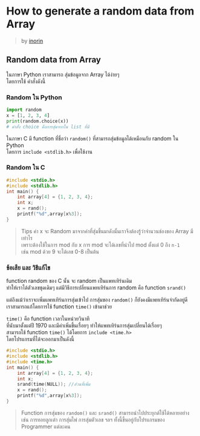 # How to generate a random data from Array #
> by [inorin](https://github.com/inorinchan)

## Random data from Array ##
ในภาษา Python เราสามารถ สุ่มข้อมูลจาก Array ได้ง่ายๆ<br/>
โดยการใช้ คำสั่งดังนี้<br/>
### Random ใน Python ###
```python
import random
x = [1, 2, 3, 4]
print(random.choice(x))
# คำสั่ง choice คือการสุ่มจากใน list ที่มี
```
ในภาษา C มี function ที่ชื่อว่า `random()` ที่สามารถสุ่มข้อมูลได้เหมือนกับ random ใน Python <br/>
โดยการ `include <stdlib.h>` เพื่อใช้งาน <br/>

### Random ใน C ###
```c
#include <stdio.h>
#include <stdlib.h>
int main() {
    int array[4] = {1, 2, 3, 4};
    int x;
    x = rand();
    printf("%d",array[x%3]);
}
```

> Tips ค่า x จะ Random มาจากค่าที่สุ่มขึ้นมาดังนั้นเราจึงต้องรู้ว่าจำนวนช่องของ Array มีเท่าไร <br>
> เพราะต้องใช้ในการ mod กับ x การ mod จะได้เลขที่นำไป mod ตั้งแต่ 0 ถึง `n-1` <br>
> เช่น mod ด้วย 9 จะได้เลข 0-8 เป็นต้น

### ข้อเสีย และ วิธีแก้ไข ###
function random ของ C นั้น จะ random เป็นแพทเทิร์นเดิม <br/>
ทำให้เราได้ตัวเลขชุดเดิมๆ แต่มีวิธีการเปลี่ยนแพทเทิร์นการ random คือ function `srand()`

แต่ถึงแม้ว่าเราจะเพิ่มแพทเทิร์นการสุ่มเข้าไป การสุ่มของ `random()` ก็ยังคงมีแพทเทิร์นจำกัดอยู่ดี<br>
เราสามารถแก้โดยการใช้ function `time()` เข้ามาช่วย

`time()` คือ function เวลาในหน่วยวินาที<br>
ที่นับมาตั้งแต่ปี 1970 และมีค่าเพิ่มขึ้นเรื่อยๆ ทำให้แพทเทิร์นการสุ่มเปลี่ยนได้เรื่อยๆ <br/>
สามารถใช้ function `time()` ได้โดยการ `include <time.h>` <br/>
โดยโปรแกรมที่ได้จะออกมาเป็นดังนี้ <br/>

```c
#include <stdio.h>
#include <stdlib.h>
#include <time.h>
int main() {
    int array[4] = {1, 2, 3, 4};
    int x;
    srand(time(NULL)); //ส่วนที่เพิ่ม
    x = rand();
    printf("%d",array[x%3]);
}
```

> Function การสุ่มของ `random()` และ `srand()` สามารถนำไปประยุกต์ใช้ได้หลายอย่าง <br/>
> เช่น การทอยลูกเต๋า การสุ่มไพ่ การสุ่มตัวเลข ฯลฯ ทั้งนี้ขึ้นอยู่กับโปรแกรมของ Programmer แต่ละคน 

